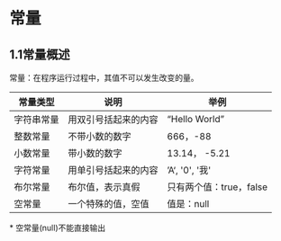 # 常量

##  1.1常量概述

常量：在程序运行过程中，其值不可以发生改变的量。

| 常量类型   | 说明                 | 举例                    |
| ---------- | -------------------- | ----------------------- |
| 字符串常量 | 用双引号括起来的内容 | “Hello World”           |
| 整数常量   | 不带小数的数字       | 666，-88                |
| 小数常量   | 带小数的数字         | 13.14， -5.21           |
| 字符常量   | 用单引号括起来的内容 | ’A‘, '0', '我'          |
| 布尔常量   | 布尔值，表示真假     | 只有两个值：true，false |
| 空常量     | 一个特殊的值，空值   | 值是：null              |

\* 空常量(null)不能直接输出

